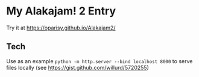 # My Alakajam! 2 Entry

Try it at https://oparisy.github.io/Alakajam2/

## Tech
Use as an example `python -m http.server --bind localhost 8000` to serve files locally (see https://gist.github.com/willurd/5720255)
